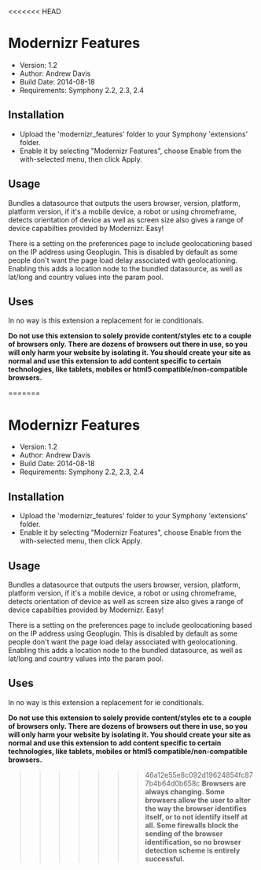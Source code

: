 <<<<<<< HEAD
# Modernizr Features

- Version: 1.2
- Author: Andrew Davis
- Build Date: 2014-08-18
- Requirements: Symphony 2.2, 2.3, 2.4

## Installation

- Upload the 'modernizr_features' folder to your Symphony 'extensions' folder.
- Enable it by selecting "Modernizr Features", choose Enable from the with-selected menu, then click Apply.

## Usage

Bundles a datasource that outputs the users browser, version, platform, platform version, if it's a mobile device, a robot or using chromeframe, detects orientation of device as well as screen size also gives a range of device capabilties provided by Modernizr. Easy!

There is a setting on the preferences page to include geolocationing based on the IP address using Geoplugin. This is disabled by default as some people don't want the page load delay associated with geolocationing. Enabling this adds a location node to the bundled datasource, as well as lat/long and country values into the param pool.

## Uses

In no way is this extension a replacement for ie conditionals.

**Do not use this extension to solely provide content/styles etc to a couple of browsers only. There are dozens of browsers out there in use, so you will only harm your website by isolating it. You should create your site as normal and use this extension to add content specific to certain technologies, like tablets, mobiles or html5 compatible/non-compatible browsers.**

=======
# Modernizr Features

- Version: 1.2
- Author: Andrew Davis
- Build Date: 2014-08-18
- Requirements: Symphony 2.2, 2.3, 2.4

## Installation

- Upload the 'modernizr_features' folder to your Symphony 'extensions' folder.
- Enable it by selecting "Modernizr Features", choose Enable from the with-selected menu, then click Apply.

## Usage

Bundles a datasource that outputs the users browser, version, platform, platform version, if it's a mobile device, a robot or using chromeframe, detects orientation of device as well as screen size also gives a range of device capabilties provided by Modernizr. Easy!

There is a setting on the preferences page to include geolocationing based on the IP address using Geoplugin. This is disabled by default as some people don't want the page load delay associated with geolocationing. Enabling this adds a location node to the bundled datasource, as well as lat/long and country values into the param pool.

## Uses

In no way is this extension a replacement for ie conditionals.

**Do not use this extension to solely provide content/styles etc to a couple of browsers only. There are dozens of browsers out there in use, so you will only harm your website by isolating it. You should create your site as normal and use this extension to add content specific to certain technologies, like tablets, mobiles or html5 compatible/non-compatible browsers.**

>>>>>>> 46a12e55e8c092d19624854fc877b4b64d0b658c
**Browsers are always changing. Some browsers allow the user to alter the way the browser identifies itself, or to not identify itself at all. Some firewalls block the sending of the browser identification, so no browser detection scheme is entirely successful.**